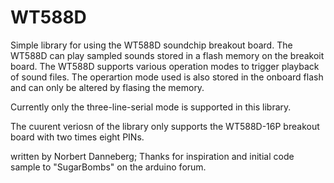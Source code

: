 # WT588D
Simple library for using the WT588D soundchip breakout board.
The WT588D can play sampled sounds stored in a flash memory on the breakoit board.
The WT588D supports various operation modes to trigger playback of sound files.
The operartion mode used is also stored in the onboard flash and can only be altered by
flasing the memory.

Currently only the three-line-serial mode is supported in this library.

The cuurent veriosn of the library only supports the WT588D-16P breakout board with two times eight PINs.

written by Norbert Danneberg; Thanks for inspiration and initial code sample to "SugarBombs" on the arduino forum.

